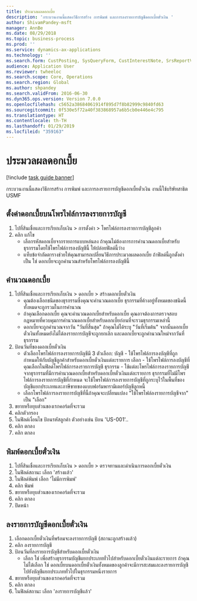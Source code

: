 ```yaml
---
title: ประมวลผลดอกเบี้ย
description: 'กระบวนงานนี้แสดงวิธีการสร้าง การพิมพ์ และการลงรายการบัญชีดอกเบี้ยตั๋วเงิน '
author: ShivamPandey-msft
manager: AnnBe
ms.date: 08/29/2018
ms.topic: business-process
ms.prod: ''
ms.service: dynamics-ax-applications
ms.technology: ''
ms.search.form: CustPosting, SysQueryForm, CustInterestNote, SrsReportViewerForm
audience: Application User
ms.reviewer: twheeloc
ms.search.scope: Core, Operations
ms.search.region: Global
ms.author: shpandey
ms.search.validFrom: 2016-06-30
ms.dyn365.ops.version: Version 7.0.0
ms.openlocfilehash: c5652a38684061914f895d7f8b82999c9840fd63
ms.sourcegitcommit: 0f530e5f72a40f383868957a6b5cb0e446e4c795
ms.translationtype: HT
ms.contentlocale: th-TH
ms.lasthandoff: 01/29/2019
ms.locfileid: "359163"
---
```

# <a name="process-interest"></a>ประมวลผลดอกเบี้ย

[!include [task guide banner](../../includes/task-guide-banner.md)]

กระบวนงานนี้แสดงวิธีการสร้าง การพิมพ์ และการลงรายการบัญชีดอกเบี้ยตั๋วเงิน  งานนี้ใช้บริษัทสาธิต USMF 


## <a name="set-up-interest-on-the-posting-profile"></a>ตั้งค่าดอกเบี้ยบนโพรไฟล์การลงรายการบัญชี
1. ไปที่สินเชื่อและการเรียกเก็บเงิน > การตั้งค่า > โพรไฟล์การลงรายการบัญชีลูกค้า
2. คลิก แก้ไข
    * เลือกรหัสดอกเบี้ยจากรายการแบบหล่นลง  ถ้าคุณไม่ต้องการการคำนวณดอกเบี้ยสำหรับธุรกรรมโดยใช้โพรไฟล์การลงบัญชีนี้ ให้ปล่อยฟิลด์นี้ว่าง  
    * แท็บข้อจำกัดตารางช่วยให้คุณสามารถเปลี่ยนวิธีการประมวลผลดอกเบี้ย ถ้าฟิลด์นี้ถูกตั้งค่าเป็น ใช่ ดอกเบี้ยจะถูกคำนวณสำหรับโพรไฟล์การลงบัญชีนี้  

## <a name="calculate-interest"></a>คำนวณดอกเบี้ย
1. ไปที่สินเชื่อและการเรียกเก็บเงิน > ดอกเบี้ย > สร้างดอกเบี้ยตั๋วเงิน
    * คุณต้องเลือกชนิดของธุรกรรมซึ่งคุณจะคำนวณดอกเบี้ย  ธุรกรรมที่ค้างอยู่ทั้งหมดของชนิดนี้ทั้งหมดจะถูกรวมในการคำนวณ  
    * ถ้าคุณเลือกดอกเบี้ย คุณจะคำนวณดอกเบี้ยสำหรับดอกเบี้ย  คุณอาจต้องการตรวจสอบกฎหมายที่ควบคุมการคำนวณดอกเบี้ยสำหรับดอกเบี้ยก่อนที่จะรวมธุรกรรมเหล่านี้  
    * ดอกเบี้ยจะถูกคำนวณจากวัน "วันที่สิ้นสุด"  ถ้าคุณไม่ได้ระบุ "วันที่เริ่มต้น" จากนั้นดอกเบี้ยตั๋วเงินทั้งหมดยังไม่ได้ลงรายการบัญชีจะถูกยกเลิก และดอกเบี้ยจะถูกคำนวณใหม่จากวันที่ธุรกรรม  
2. ป้อนวันที่ของดอกเบี้ยตั๋วเงิน
    * ตัวเลือกโพรไฟล์การลงรายการบัญชีมี 3 ตัวเลือก:   บัญชี - ใช้โพรไฟล์การลงบัญชีที่ถูกกำหนดให้กับบัญชีลูกค้าสำหรับดอกเบี้ยตั๋วเงินแต่ละรายการ   เลือก - ใช้โพรไฟล์การลงบัญชีที่คุณเลือกในฟิลด์โพรไฟล์การลงรายการบัญชี    ธุรกรรม - ใช้แต่ละโพรไฟล์การลงรายการบัญชีจากธุรกรรมที่มีการคำนวณดอกเบี้ยสำหรับดอกเบี้ยตั๋วเงินแต่ละรายการ  ธุรกรรมที่ไม่มีโพรไฟล์การลงรายการบัญชีที่กำหนด จะใช้โพรไฟล์การลงรายการบัญชีที่ถูกระบุไว้ในพื้นที่ของบัญชีแยกประเภทและภาษีขายของแบบฟอร์มพารามิเตอร์บัญชีลูกหนี้  
    * เลือกโพรไฟล์การลงรายการบัญชีที่นี้ถ้าคุณจะเปลี่ยนแปลง "ใช้โพรไฟล์ลงรายการบัญชีจาก" เป็น "เลือก"  
3. ขยายหรือยุบส่วนของเรกคอร์ดที่จะรวม 
4. คลิกตัวกรอง 
5. ในฟิลด์เงื่อนไข ป้อนรหัสลูกค้า ตัวอย่างเช่น ป้อน 'US-001'..
6. คลิก ตกลง
7. คลิก ตกลง

## <a name="print-interest-notes"></a>พิมพ์ดอกเบี้ยตั๋วเงิน
1. ไปที่สินเชื่อและการเรียกเก็บเงิน > ดอกเบี้ย > ตรวจทานและดำเนินการดอกเบี้ยตั๋วเงิน
2. ในฟิลด์สถานะ เลือก 'สร้างแล้ว'
3. ในฟิลด์พิมพ์ เลือก 'ไม่มีการพิมพ์'
4. คลิก พิมพ์
5. ขยายหรือยุบส่วนของเรกคอร์ดที่จะรวม 
6. คลิก ตกลง
7. ปิดหน้า

## <a name="post-the-interest-note"></a>ลงรายการบัญชีดอกเบี้ยตั๋วเงิน
1. เลือกดอกเบี้ยตั๋วเงินที่พร้อมจะลงรายการบัญชี (สถานะถูกสร้างแล้ว)
2. คลิก ลงรายการบัญชี
3. ป้อนวันที่ลงรายการบัญชีสำหรับดอกเบี้ยตั๋วเงิน
    * เลือก ใช่ เพื่อสร้างธุรกรรมบัญชีแยกประเภททั่วไปสำหรับดอกเบี้ยตั๋วเงินแต่ละรายการ      ถ้าคุณไม่ได้เลือก ใช่ ดอกเบี้ยบนดอกเบี้ยตั๋วเงินทั้งหมดของลูกค้าจะมีการสะสมและลงรายการบัญชีไปยังบัญชีแยกประเภททั่วไปในธุรกรรมหนึ่งรายการ  
4. ขยายหรือยุบส่วนของเรกคอร์ดที่จะรวม 
5. คลิก ตกลง
6. ในฟิลด์สถานะ เลือก 'ลงรายการบัญชีแล้ว'


